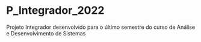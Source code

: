 # P_Integrador_2022
Projeto Integrador desenvolvido para o último semestre do curso de Análise e Desenvolvimento de Sistemas 
